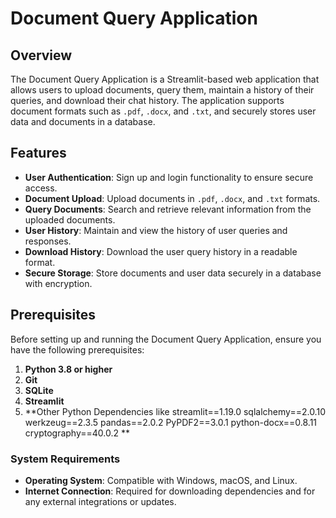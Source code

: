 
# Document Query Application

## Overview
The Document Query Application is a Streamlit-based web application that allows users to upload documents, query them, maintain a history of their queries, and download their chat history. The application supports document formats such as `.pdf`, `.docx`, and `.txt`, and securely stores user data and documents in a database.

## Features
- **User Authentication**: Sign up and login functionality to ensure secure access.
- **Document Upload**: Upload documents in `.pdf`, `.docx`, and `.txt` formats.
- **Query Documents**: Search and retrieve relevant information from the uploaded documents.
- **User History**: Maintain and view the history of user queries and responses.
- **Download History**: Download the user query history in a readable format.
- **Secure Storage**: Store documents and user data securely in a database with encryption.

## Prerequisites

Before setting up and running the Document Query Application, ensure you have the following prerequisites:

1. **Python 3.8 or higher**
2. **Git**
3. **SQLite**
4. **Streamlit**
5. **Other Python Dependencies like streamlit==1.19.0
sqlalchemy==2.0.10
werkzeug==2.3.5
pandas==2.0.2
PyPDF2==3.0.1
python-docx==0.8.11
cryptography==40.0.2 **
   
### System Requirements
- **Operating System**: Compatible with Windows, macOS, and Linux.
- **Internet Connection**: Required for downloading dependencies and for any external integrations or updates.


